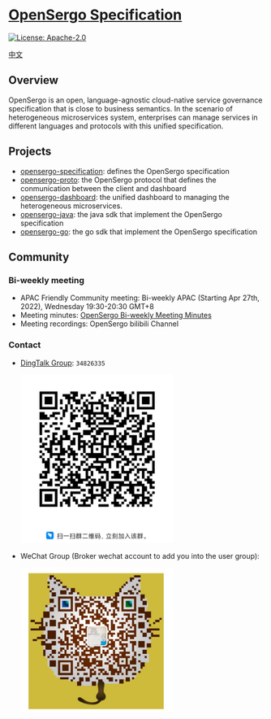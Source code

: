 # [OpenSergo Specification](./specification/en/README.md)

[![License: Apache-2.0](https://img.shields.io/badge/license-Apache%202.0-blue.svg)](https://www.apache.org/licenses/LICENSE-2.0.txt)

[中文](./README.zh-Hans.md)

## Overview

OpenSergo is an open, language-agnostic cloud-native service governance specification that is close to business semantics.
In the scenario of heterogeneous microservices system, enterprises can manage services in different languages and protocols with this unified specification. 

## Projects

* [opensergo-specification](https://github.com/opensergo/opensergo-specification): defines the OpenSergo specification
* [opensergo-proto](https://github.com/opensergo/opensergo-proto): the OpenSergo protocol that defines the conmunication between the client and dashboard
* [opensergo-dashboard](https://github.com/opensergo/opensergo-dashboard): the unified dashboard to managing the heterogeneous microservices.
* [opensergo-java](https://github.com/opensergo/opensergo-java): the java sdk that implement the OpenSergo specification
* [opensergo-go](https://github.com/opensergo/opensergo-java): the go sdk that implement the OpenSergo specification

## Community

### Bi-weekly meeting

* APAC Friendly Community meeting: Bi-weekly APAC (Starting Apr 27th, 2022), Wednesday 19:30-20:30 GMT+8
* Meeting minutes: [OpenSergo Bi-weekly Meeting Minutes](https://www.yuque.com/opensergo/zz79h5/uror1n)
* Meeting recordings: OpenSergo bilibili Channel

### Contact

* [DingTalk Group](https://page.dingtalk.com/wow/dingtalk/act/en-home): `34826335`

  <img src="image/dingtalk-group.jpg" width="300" />

* WeChat Group (Broker wechat account to add you into the user group):

  <img src="image/wechat-group.jpg" width="300" />
